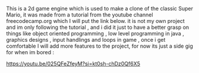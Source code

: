 This is a 2d game engine which is used to make a clone of the classic Super Mario, it was made from a tutorial from the youtube channel freecodecamp.org which I will put the link below.
it is not my own project and im only following the tutorial , and i did it just to have a better grasp on things like object oriented programming , low level programming in java , graphics designs , input handlings and loops in game , once i get comfortable I will add more features to the project, for now its just a side gig for when im bored :


https://youtu.be/025QFeZfeyM?si=kt0sh-chDz0Qf6X5
